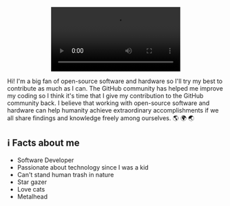 <center>
    <video src='https://media.giphy.com/media/TfAuXsjJpzLzO/giphy.mp4' autoplay loop></video>
</center>

<p>Hi! I'm a big fan of open-source software and hardware so I'll try my best to contribute as much as I can. The GitHub community has helped me improve my coding so I think it's time that I give my contribution to the GitHub community back. I believe that working with open-source software and hardware can help humanity achieve extraordinary accomplishments if we all share findings and knowledge freely among ourselves. <span>🌎 🌍 🌏</span></p>

## ℹ️ Facts about me
- Software Developer
- Passionate about technology since I was a kid
- Can't stand human trash in nature
- Star gazer
- Love cats
- Metalhead
